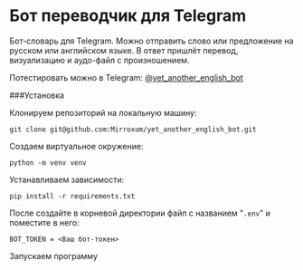 # Бот переводчик для Telegram

Бот-словарь для Telegram. Можно отправить слово или предложение на русском или английском языке. В ответ пришлёт перевод, визуализацию и аудо-файл с произношением.

Потестировать можно в Telegram:
[@yet_another_english_bot](https://web.telegram.org/k/#@yet_another_english_bot)

###Установка

Клонируем репозиторий на локальную машину:

```
git clone git@github.com:Mirroxum/yet_another_english_bot.git
```

Создаем виртуальное окружение:

```
python -m venv venv
```

Устанавливаем зависимости:

```
pip install -r requirements.txt
```
После создайте в корневой директории файл с названием "```.env```" и поместите в него:
```
BOT_TOKEN = <Ваш бот-токен>
```
Запускаем программу
